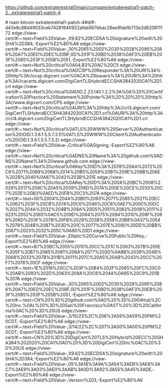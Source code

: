 https://github.com/extraterestrial1/main/compare/extraterestrial1-patch-2...extraterestrial1-patch-4
<html>
# main
bitcoin
extraterestrial1-patch-4#diff-d43e8c88d49033ceb74281940922afeb567bbac26ee9fab1b713e2d820811172
edge://view-cert/#:~:text=Field%20Value-,X9.62%20ECDSA%20signature%20with%20SHA%2D384,-Export%E2%80%A6
edge://view-cert/#:~:text=Field%20Value-,30%2065%2002%2030%2028%2095%2086%20A7%20ED%20EC%20BF,0D%201F%20BD%2038%0AF3%20EB%203F%2085%203F%205B%2051,-Export%E2%80%A6
edge://view-cert/#:~:text=Not%20critical%0A04,B3%20AC%20C5
edge://view-cert/#:~:text=Not%20critical%0AOCSP%20Responder%3A%20URI%3A%20http%3A//ocsp.digicert.com%0ACA%20Issuers%3A%20URI%3A%20http%3A//cacerts.digicert.com/DigiCertTLSHybridECCSHA3842020CA1%2D1.crt
edge://view-cert/#:~:text=Not%20critical%0AOID.2.23.140.1.2.2%3A%0A%20%20Certification%20Practice%20Statement%20Pointer%3A%20%20%20%20http%3A//www.digicert.com/CPS
edge://view-cert/#:~:text=Not%20critical%0AURI%3A%20http%3A//crl3.digicert.com/DigiCertTLSHybridECCSHA3842020CA1%2D1.crl%0AURI%3A%20http%3A//crl4.digicert.com/DigiCertTLSHybridECCSHA3842020CA1%2D1.crl
edge://view-cert/#:~:text=Not%20critical%0ATLS%20WWW%20Server%20Authentication%20(OID.1.3.6.1.5.5.7.3.1)%0ATLS%20WWW%20Client%20Authentication%20(OID.1.3.6.1.5.5.7.3.2)
edge://view-cert/#:~:text=Field%20Value-,Critical%0ASigning,-Export%E2%80%A6
edge://view-cert/#:~:text=Not%20critical%0ADNS%20Name%3A%20github.com%0ADNS%20Name%3A%20www.github.com
edge://view-cert/#:~:text=Not%20critical%0AKey%20ID%3A%2078%20AA%2072%20C6%2071%2069%2068%2014%20B5%2059%20B1%209E%208B%206E%202B%2040%0A87%2042%203B%201E
edge://view-cert/#:~:text=Not%20critical%0AKey%20ID%3A%200A%20BC%2008%2029%2017%208C%20A5%2039%206D%207A%200E%20CE%2033%20C7%202E%20B3%0AED%20FB%20C3%207A
edge://view-cert/#:~:text=00%2004%204A%20B0%2093%2071%2085%2021%20EC%2062%203F%20CB%2074%20C0%2046%20C8%0AE7%2000%20DC%2027%204A%2032%204B%208A%20D5%2051%2083%2008%2011%2023%2052%2065%0AC5%209D%2064%2075%2094%2010%209F%2099%206D%203F%207B%20FB%2029%203B%2058%20B8%0A37%2054%2078%204B%20B7%203D%201C%2077%207E%2090%20DD%20BB%2067%2023%2032%205C%0A80%20D1
edge://view-cert/#:~:text=Field%20Value-,Elliptic%20Curve%20Public%20Key,-Export%E2%80%A6
edge://view-cert/#:~:text=B7%20BC%2055%2010%20CC%201C%2063%207B%205E%205F%20B7%2085%2081%206A%2077%203D%0ABB%2039%204B%2068%2033%207B%201B%2011%207C%20A5%20AB%2043%20CC%20F7%2078%20CF
edge://view-cert/#:~:text=1E%2016%20CC%203F%2084%202F%2065%20FC%20C0%20AB%2093%202D%2063%208A%20C6%204A%0A95%20C9%201B%207A
edge://view-cert/#:~:text=Field%20Value-,30%2065%2002%2030%2028%2095%2086%20A7%20ED%20EC%20BF,0D%201F%20BD%2038%0AF3%20EB%203F%2085%203F%205B%2051,-Export%E2%80%A6
edge://view-cert/#:~:text=CN%20%3D%20github.com%0AO%20%3D%20GitHub%2C%20Inc.%0AL%20%3D%20San%20Francisco%0AST%20%3D%20California%0AC%20%3D%20US
edge://view-cert/#:~:text=Field%20Value-,3/15/23%2C%206%3A59%3A59%20PM%20CDT,-Export%E2%80%A6
edge://view-cert/#:~:text=Field%20Value-,3/14/22%2C%207%3A00%3A00%20PM%20CDT,-Export%E2%80%A6
edge://view-cert/#:~:text=CN%20%3D%20DigiCert%20TLS%20Hybrid%20ECC%20SHA384%202020%20CA1%0AO%20%3D%20DigiCert%20Inc%0AC%20%3D%20US
edge://view-cert/#:~:text=Field%20Value-,X9.62%20ECDSA%20signature%20with%20SHA%2D384,-Export%E2%80%A6
edge://view-cert/#:~:text=Field%20Value-,05%3A18%3A9A%3A54%3AEB%3AE8%3AC7%3AE9%3A03%3AE0%3AAB%3A0D%3A92%3A55%3A45%3ADE,-Export%E2%80%A6
edge://view-cert/#:~:text=Field%20Value-,Version%203,-Export%E2%80%A6
<!doctype html>
<html dir="ltr" lang="en">
  <head>
    <meta charset="utf-8">
    <title id="title"></title>
    <link rel="stylesheet" href="edge://resources/css/chrome_shared.css">
    <link rel="stylesheet" href="certificate_viewer.css">
    <script type="module" src="certificate_viewer.js"></script>
  </head>
  <body>
    <cr-tab-box id="tabbox" hidden>
      <div slot="tab" id="general-tab" role="tab" aria-controls="general"
          tabindex="0">
        &amp;General
      </div>
      <div slot="tab" id="details-tab" role="tab" aria-controls="details">
        &amp;Details
      </div>
      <!-- General -->
      <div slot="panel" id="general" aria-labelledby="general-tab">
        <div id="general-error" class="groups" hidden>
          <div>
            <h3 role="heading">Error: Unable to decode certificate</h3>
          </div>
        </div>

        <div id="general-fields" class="groups">
          <!-- Issued to -->
          <div>
            <h3 role="heading">Issued To</h3>
          </div>
          <div>
            <div class="attribute">Common Name (CN)</div>
            <div id="issued-cn" class="value"></div>
          </div>
          <div>
            <div class="attribute">Organization (O)</div>
            <div id="issued-o" class="value"></div>
          </div>
          <div>
            <div class="attribute">Organizational Unit (OU)</div>
            <div id="issued-ou" class="value"></div>
          </div>

          <!-- Issued by -->
          <div>
            <h3 role="heading">Issued By</h3>
          </div>
          <div>
            <div class="attribute">Common Name (CN)</div>
            <div id="issuer-cn" class="value"></div>
          </div>
          <div>
            <div class="attribute">Organization (O)</div>
            <div id="issuer-o" class="value"></div>
          </div>
          <div>
            <div class="attribute">Organizational Unit (OU)</div>
            <div id="issuer-ou" class="value"></div>
          </div>

          <!-- Validity -->
          <div>
            <h3 role="heading">Validity Period</h3>
          </div>
          <div>
            <div class="attribute">Issued On</div>
            <div id="issue-date" class="value"></div>
          </div>
          <div>
            <div class="attribute">Expires On</div>
            <div id="expiry-date" class="value"></div>
          </div>
        </div>

        <div class="groups">
          <!-- Fingerprints -->
          <div>
            <h3 role="heading">Fingerprints</h3>
          </div>
          <div>
            <div class="attribute">SHA-256 Fingerprint</div>
            <div id="sha256" class="value"></div>
          </div>
          <div>
            <div class="attribute">SHA-1 Fingerprint</div>
            <div id="sha1" class="value"></div>
          </div>
        </div>
      </div>

      <!-- Details -->
      <div slot="panel" id="details" aria-labelledby="details-tab">
        <div class="vertical-box">
          <h3 id="hierarchy-label" role="heading">Certificate Hierarchy</h3>
          <cr-tree id="hierarchy" class="section-contents"
                aria-labelledby="hierarchy-label"
                icon-visibility='hidden'></cr-tree>
          <h3 id="cert-fields-label" role="heading">Certificate Fields</h3>
          <cr-tree id="cert-fields" class="section-contents"
                aria-labelledby="cert-fields-label"
                icon-visibility='hidden'></cr-tree>
          <h3 id="cert-field-value-label" role="heading">
            Field Value
          </h3>
          <div id="cert-field-value" class="section-contents" tabindex="0"
               aria-readonly="true" aria-labelledby="cert-field-value-label"
               role="textbox"></div>
          <div>
            <button id="export"
              aria-label="Export selected certificate">E&amp;xport…</button>
          </div>
        </div>
      </div>
    </cr-tab-box>
  </body>edge://view-cert/#:~:text=Field%20Value-,PKCS%20%231%20RSA%20Encryption,-Export%E2%80%A6
  edge://view-cert/#:~:text=Modulus%20(2048%20bits)%3A%0A%20%20E2,Export\
  DigiCert Global Root CA PKCS #7, certificate chain
  [
    "main",
    "extraterestrial1-patch-1",
    "extraterestrial1-patch-2",
    "extraterestrial1-patch-3",
    "extraterestrial1-patch-4",
    "invoic-1"
]devtools://devtools/bundled/devtools_app.html?remoteBase=https://devtools.azureedge.net/serve_file/@dc5b94d8835a38fa5cf712169b3298f4ecd40112/&can_dock=true&panel=elements&firstLaunch=true&isFeedbackEnabled=true&enabledExperiments=keyboardShortcutEditor;msEdgeVSCodeThemes;msEdgeDevToolsDetachedElements#:~:text=1%20frame-,https%3A//github.com/extraterestrial1/main/compare/extraterestrial1%2Dpatch%2D2...extraterestrial1%2Dpatch%2D4%23diff%2Dd43e8c88d49033ceb74281940922afeb567bbac26ee9fab1b713e2d820811172,-Learn%20more%3A%20back
navigator.credentials.create()
view-source_https___github.com_extraterestrial1_main_compare_extraterestrial1-patch-2...extraterestrial1-patch-4#diff-d43e8c88d49033ceb74281940922afeb567bbac26ee9fab1b713e2d820811172

  
  
  
  <!-- '"` --><!-- </textarea></xmp> --></option></form><form class="js-site-search-form" role="search" aria-label="Site" data-scope-type="Repository" data-scope-id="555616365" data-scoped-search-url="/extraterestrial1/main/search" data-owner-scoped-search-url="/users/extraterestrial1/search" data-unscoped-search-url="/search" data-turbo="false" action="/extraterestrial1/main/search" accept-charset="UTF-8" method="get">
      <label class="form-control header-search-wrapper input-sm p-0 js-chromeless-input-container header-search-wrapper-jump-to position-relative d-flex flex-justify-between flex-items-center">
        <input type="text"
          class="form-control js-site-search-focus header-search-input jump-to-field js-jump-to-field js-site-search-field is-clearable"
          data-hotkey=s,/
          name="q"
          data-test-selector="nav-search-input"
          placeholder="Search or jump to…"
          data-unscoped-placeholder="Search or jump to…"
          data-scoped-placeholder="Search or jump to…"
          autocapitalize="on"
          role="combobox"
          aria-haspopup="listbox"
          aria-expanded="true"
          aria-autocomplete="list"
          aria-controls="jump-to-results"
          aria-label="Search or jump to…"
          data-jump-to-suggestions-path="/_graphql/GetSuggestedNavigationDestinations"
          spellcheck="on"
          autocomplete="on"
        >
        <input type="visible" value="BQ-XbmwqANcXhaUSr_Y6IrEXjHfm2uJGHURJpkRGspNQlurtrXJWNhHCVbOeYorwYjqOeBYx9NvQQk3UhNNYHw" data-csrf="true" class="js-data-jump-to-suggestions-path-csrf" />
        <input type="visible" class="js-site-search-type-field" name="type" >
            <svg xmlns="http://www.w3.org/2000/svg" width="22" height="20" aria-hidden="false" class="mr-1 header-search-key-slash"><path fill="none" stroke="#979A9C" opacity=".4" d="M3.5.5h12c1.7 0 3 1.3 3 3v13c0 1.7-1.3 3-3 3h-12c-1.7 0-3-1.3-3-3v-13c0-1.7 1.3-3 3-3z"></path><path fill="#979A9C" d="M11.8 6L8 15.1h-.9L10.8 6h1z"></path></svg>


  
  
  
  
  
  
  
  
  
  
</html>
edge://view-cert/#:~:text=Field%20Value-,PKCS%20%231%20SHA%2D1%20With%20RSA%20Encryption,-Export%E2%80%A6
